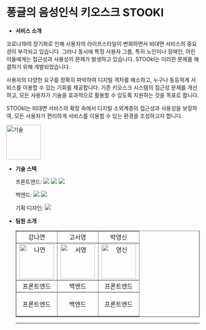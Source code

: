 # 퐁글의 음성인식 키오스크 STOOKI


- **서비스 소개**

코로나19의 장기화로 인해 사용자의 라이프스타일이 변화하면서 비대면 서비스의 중요성이 부각되고 있습니다. 
그러나 동시에 특정 사용자 그룹, 특히 노인이나 장애인, 어린이들에게는 접근성과 사용성의 문제가 발생하고 있습니다. 
STOOkI는 이러한 문제를 해결하기 위해 개발되었습니다. 

사용자의 다양한 요구를 정확히 파악하여 디지털 격차를 해소하고, 
누구나 동등하게 서비스를 이용할 수 있는 기회를 제공합니다.
기존 키오스크 시스템의 접근성 문제를 개선하고, 모든 사용자가 기술을 효과적으로 활용할 수 있도록 지원하는 것을 목표로 합니다. 

STOOkI는 비대면 서비스의 확장 속에서 디지털 소외계층의 접근성과 사용성을 보장하여, 
모든 사용자가 편리하게 서비스를 이용할 수 있는 환경을 조성하고자 합니다.

<img src="https://github.com/user-attachments/assets/1f1bdf2f-f6b6-43b7-a96a-0cbd4f41673d" alt="기술" border="0" width="90px">

- **기술 스택**

  <span>프론트엔드: </span> <img src="https://img.shields.io/badge/html-E34F26?style=for-the-badge&logo=html5&logoColor=white"> <img src="https://img.shields.io/badge/css-1572B6?style=for-the-badge&logo=css3&logoColor=white"> <img src="https://img.shields.io/badge/javascript-F7DF1E?style=for-the-badge&logo=javascript&logoColor=black">

  <span>백엔드: </span><img src="https://img.shields.io/badge/python-3776AB?style=for-the-badge&logo=python&logoColor=white"> <img src="https://img.shields.io/badge/flask-000000?style=for-the-badge&logo=flask&logoColor=white">
  
  <span>기획·디자인: </span> <img src="https://img.shields.io/badge/figma-F24E1E?style=for-the-badge&logo=figma&logoColor=white">

- **팀원 소개**
  <table border="" cellspacing="0" cellpadding="0" width="100%">
  <tr width="100%">
  <td align="center">강나연</a></td>
  <td align="center">고서영</a></td>
  <td  align="center">박영신</a></td>
  </tr>
  <tr width="100%">
  <td  align="center"><a href="https://imgbb.com/"><img src="https://github.com/user-attachments/assets/cbb27669-783d-44a5-91b0-71da6f06a130" alt="나연" border="0" width="90px"></a></td>
  <td  align="center"><a href="https://imgbb.com/"><img src="https://github.com/user-attachments/assets/dbe9d1cb-bec4-4798-887b-dca3d5f0be91" alt="서영" border="0" width="90px"></a></td>
  <td  align="center"><a href="https://imgbb.com/"><img src="https://github.com/user-attachments/assets/de4e4df6-9363-428c-aa2a-17071ca3ab96" alt="영신" border="0" width="90px"></a></td>
    
  </tr>
  <tr width="100%">
  <td  align="center">프론트엔드</td>
  <td  align="center">백엔드</td>
  <td  align="center">프론트엔드</td>
     </tr>
      <tr width="100%">
          <td  align="center"><p>프론트엔드</p></td>
          <td  align="center"><p>백엔드</p></td>
          <td  align="center"><p>프론트엔드</p></td>
     </tr>
  </table>
  <hr/>
